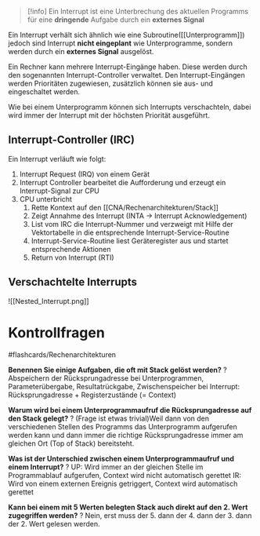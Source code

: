 >[!info]
>Ein Interrupt ist eine Unterbrechung des aktuellen Programms für eine **dringende** Aufgabe durch ein **externes Signal**

Ein Interrupt verhält sich ähnlich wie eine Subroutine([[Unterprogramm]]) jedoch sind Interrupt **nicht eingeplant** wie Unterprogramme, sondern werden durch ein **externes Signal** ausgelöst.

Ein Rechner kann mehrere Interrupt-Eingänge haben. Diese werden durch den sogenannten Interrupt-Controller verwaltet.
Den Interrupt-Eingängen werden Prioritäten zugewiesen, zusätzlich können sie aus- und eingeschaltet werden.

Wie bei einem Unterprogramm können sich Interrupts verschachteln, dabei wird immer der Interrupt mit der höchsten Priorität ausgeführt.


## Interrupt-Controller (IRC)
Ein Interrupt verläuft wie folgt:
1. Interrupt Request (IRQ) von einem Gerät
2. Interrupt Controller bearbeitet die Aufforderung und erzeugt ein Interrupt-Signal zur CPU
3. CPU unterbricht
	1. Rette Kontext auf den [[CNA/Rechenarchitekturen/Stack]]
	2. Zeigt Annahme des Interrupt (INTA -> Interrupt Acknowledgement)
	3. List vom IRC die Interrupt-Nummer und verzweigt mit Hilfe der Vektortabelle in die entsprechende Interrupt-Service-Routine
	4. Interrupt-Service-Routine liest Geräteregister aus und startet entsprechende Aktionen
	5. Return von Interrupt (RTI)

## Verschachtelte Interrupts
![[Nested_Interrupt.png]]
# Kontrollfragen
#flashcards/Rechenarchitekturen 

**Benennen Sie einige Aufgaben, die oft mit Stack gelöst werden?**
?
Abspeichern der Rücksprungadresse bei Unterprogrammen, Parameterübergabe, Resultatrückgabe, Zwischenspeicher bei Interrupt: Rücksprungadresse + Registerzustände (= Context)

**Warum wird bei einem Unterprogrammaufruf die Rücksprungadresse auf den Stack gelegt?**
?
(Frage ist etwas trivial)Weil dann von den verschiedenen Stellen des Programms das Unterprogramm aufgerufen werden kann und dann immer die richtige Rücksprungadresse immer am gleichen Ort (Top of Stack) bereitsteht.

**Was ist der Unterschied zwischen einem Unterprogrammaufruf und einem Interrupt?**
?
UP: Wird immer an der gleichen Stelle im Programmablauf aufgerufen, Context wird nicht automatisch gerettet IR: Wird von einem externen Ereignis getriggert, Context wird automatisch gerettet

**Kann bei einem mit 5 Werten belegten Stack auch direkt auf den 2. Wert zugegriffen werden?**
?
Nein, erst muss der 5. dann der 4. dann der 3. dann der 2. Wert gelesen werden.